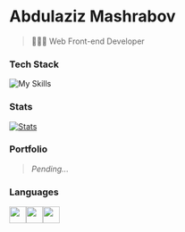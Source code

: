 # Abdulaziz Mashrabov
> 👨🏻‍💻 Web Front-end Developer

### Tech Stack

![My Skills](https://skillicons.dev/icons?i=firebase,react,js,python,bootstrap,sass,tailwind,ts&theme=light)

### Stats

[![Stats](https://github-readme-streak-stats.herokuapp.com?user=iamalaziz&theme=Javascript&hide_border=true&border_radius=10&background=F7F7F7F9&ring=2192FF&fire=FBDF07&sideNums=2192FF&currStreakNum=FBDF07)](https://git.io/streak-stats)

### Portfolio
> *Pending...*

### Languages

<img src="https://user-images.githubusercontent.com/81867375/201831350-6c7c4138-9afd-44fe-be16-2a718c8b2106.png" width="30px"/><img src="https://user-images.githubusercontent.com/81867375/201832184-2847a4bd-d65c-4bfe-9ff8-1cd94f1e1473.png" width="30px"/><img src="https://cdn-icons-png.flaticon.com/512/4628/4628645.png" width="30px"/>

